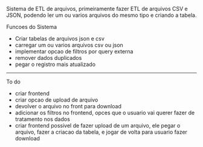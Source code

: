 Sistema de ETL de arquivos, primeiramente fazer ETL de arquivos CSV e JSON, podendo ler um ou varios arquivos do mesmo tipo e criando a tabela.

Funcoes do Sistema
- Criar tabelas de arquivos json e csv
- carregar um ou varios arquivos csv ou json
- implementar opcao de filtros por query externa
- remover dados duplicados
- pegar o registro mais atualizado

-- -
To do
- criar frontend
- criar opcao de upload de arquivo
- devolver o arquivo no front para download
- adicionar os filtros no frontend, opces que o usuario vai querer fazer de tratamento nos dados
- criar frontend possivel de fazer upload de um arquivo, ele pegar o arquivo, fazer a criacao da tabela, e jogar de volta para usuario fazer download